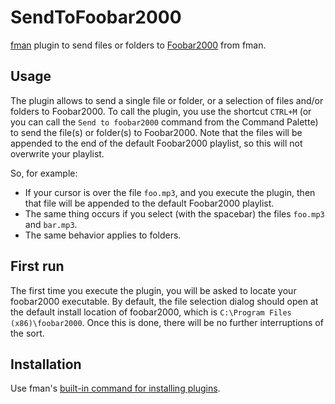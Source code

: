 # SendToFoobar2000

[fman](https://fman.io) plugin to send files or folders to [Foobar2000](http://foobar2000.org/) from fman.

## Usage

The plugin allows to send a single file or folder, or a selection of files and/or folders to Foobar2000. To call the plugin, you use the shortcut `CTRL+M` (or you can call the `Send to foobar2000` command from the Command Palette) to send the file(s) or folder(s) to Foobar2000. Note that the files will be appended to the end of the default Foobar2000 playlist, so this will not overwrite your playlist.

So, for example:

* If your cursor is over the file `foo.mp3`, and you execute the plugin, then that file will be appended to the default Foobar2000 playlist.
* The same thing occurs if you select (with the spacebar) the files `foo.mp3` and `bar.mp3`.
* The same behavior applies to folders.

## First run

The first time you execute the plugin, you will be asked to locate your foobar2000 executable. By default, the file selection dialog should open at the default install location of foobar2000, which is `C:\Program Files (x86)\foobar2000`. Once this is done, there will be no further interruptions of the sort.

## Installation

Use fman's [built-in command for installing plugins](https://fman.io/docs/installing-plugins).